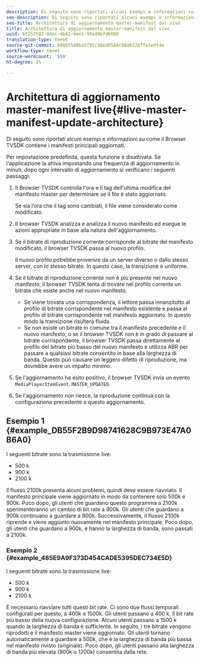 ```yaml
---
description: Di seguito sono riportati alcuni esempi e informazioni su come il Browser TVSDK contiene i manifesti principali aggiornati.
seo-description: Di seguito sono riportati alcuni esempi e informazioni su come il Browser TVSDK contiene i manifesti principali aggiornati.
seo-title: Architettura di aggiornamento master-manifest dal vivo
title: Architettura di aggiornamento master-manifest dal vivo
uuid: 6f253502-8dec-4b42-9ee1-99ad9bfd6080
translation-type: tm+mt
source-git-commit: 040655d8ba5f91c98ed0584c08db226ffe1e0f4e
workflow-type: tm+mt
source-wordcount: '559'
ht-degree: 1%

---
```



# Architettura di aggiornamento master-manifest live{#live-master-manifest-update-architecture}

Di seguito sono riportati alcuni esempi e informazioni su come il Browser TVSDK contiene i manifesti principali aggiornati.

Per impostazione predefinita, questa funzione è disattivata. Se l&#39;applicazione la attiva impostando una frequenza di aggiornamento in minuti, dopo ogni intervallo di aggiornamento si verificano i seguenti passaggi:

1. Il Browser TVSDK controlla l&#39;ora e il tag dell&#39;ultima modifica del manifesto master per determinare se il file è stato aggiornato.

   Se sia l’ora che il tag sono cambiati, il file viene considerato come modificato.
1. Il browser TVSDK analizza e analizza il nuovo manifesto ed esegue le azioni appropriate in base alla natura dell&#39;aggiornamento.
1. Se il bitrate di riproduzione corrente corrisponde al bitrate del manifesto modificato, il browser TVSDK passa al nuovo profilo.

   Il nuovo profilo potrebbe provenire da un server diverso o dallo stesso server, con lo stesso bitrate. In questo caso, la transizione è uniforme.
1. Se il bitrate di riproduzione corrente non è più presente nel nuovo manifesto, il browser TVSDK tenta di trovare nel profilo corrente un bitrate che esiste anche nel nuovo manifesto.

   * Se viene trovata una corrispondenza, il lettore passa innanzitutto al profilo di bitrate corrispondente nel manifesto esistente e passa al profilo di bitrate corrispondente nel manifesto aggiornato. In questo modo la transizione risulterà fluida.
   * Se non esiste un bitrate in comune tra il manifesto precedente e il nuovo manifesto, o se il browser TVSDK non è in grado di passare al bitrate corrispondente, il browser TVSDK passa direttamente al profilo del bitrate più basso del nuovo manifesto e utilizza ABR per passare a qualsiasi bitrate consentito in base alla larghezza di banda. Questo può causare un leggero difetto di riproduzione, ma dovrebbe avere un impatto minimo.

1. Se l&#39;aggiornamento ha esito positivo, il browser TVSDK invia un evento `MediaPlayerItemEvent.MASTER_UPDATED`.
1. Se l&#39;aggiornamento non riesce, la riproduzione continua con la configurazione precedente a questo aggiornamento.

## Esempio 1 {#example_DB55F2B9D98741628C9B973E47A0B6A0}

I seguenti bitrate sono la trasmissione live:

* 500 k
* 900 k
* 2100 k

Il flusso 2100k presenta alcuni problemi, quindi deve essere riavviato. Il manifesto principale viene aggiornato in modo da contenere solo 500k e 900k. Poco dopo, gli utenti che guardano questo programma a 2100k sperimenteranno un cambio di bit rate a 900k. Gli utenti che guardano a 900k continuano a guardare a 900k. Successivamente, il flusso 2100k riprende e viene aggiunto nuovamente nel manifesto principale. Poco dopo, gli utenti che guardano a 900k, e hanno la larghezza di banda, sono passati a 2100k.

### Esempio 2 {#example_485E9A9F373D454CADE5395DEC734E5D}

I seguenti bitrate sono la trasmissione live:

* 500 k
* 900 k
* 2100 k

È necessario riavviare tutti questi bit rate. Ci sono due flussi temporali configurati per questo, a 400k e 1500k. Gli utenti passano a 400 k, il bit rate più basso della nuova configurazione. Alcuni utenti passano a 1500 k quando la larghezza di banda è sufficiente. In seguito, i tre bitrate vengono riprodotti e il manifesto master viene aggiornato. Gli utenti tornano automaticamente a guardare a 500k, che è la larghezza di banda più bassa nel manifesto rivisto (originale). Poco dopo, gli utenti passano alla larghezza di banda più elevata (900k o 1200k) consentita dalla rete.

<!-- 

WRITER: Add relref to api/psdk/asdoc-dhls_1.4/com/adobe/mediacore/events/MediaPlayerItemEvent.html#MASTER_UPDATED

 -->

